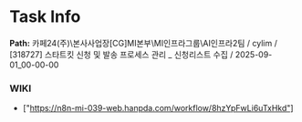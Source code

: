 # Task Info

**Path:** 카페24(주)\본사사업장\[CG]MI본부\MI인프라그룹\AI인프라2팀 / cylim / [318727] 스타트킷 신청 및 발송 프로세스 관리 _ 신청리스트 수집 / 2025-09-01_00-00-00

### WIKI
- ["https://n8n-mi-039-web.hanpda.com/workflow/8hzYpFwLi6uTxHkd"]

